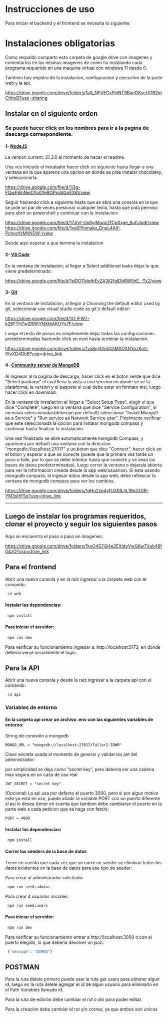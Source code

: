 
# Instrucciones de uso

Para iniciar el backend y el frontend se necesita lo siguiente:



# Instalaciones obligatorias
Como respaldo comparto esta carpeta de google drive con imagenes y comentarios en las mismas imagenes de como fui instalando cada programa requerido en una maquina virtual con windows 11 desde 0.

Tambien hay registro de la instalacion, configuracion y ejecucion de la parte web y la api.

https://drive.google.com/drive/folders/1a0_NFVEGsPihNT9BanOKycUOB2mChhoD?usp=sharing

## Instalar en el siguiente orden

### Se puede hacer click en los nombres para ir a la pagina de descarga correspondiente.

#### 1- [NodeJS](https://nodejs.org/en/)
La version current: 21.3.0 al momento de hacer el readme.

Una ves iniciado el instalador hacer click en siguiente hasta llegar a una ventana en la que aparece una opcion en donde se pide instalar chocolatey, y seleccionarla:

https://drive.google.com/file/d/1j3g-FQwF8ihNeiDYo0YeBOPsddGpEX6t/view

Seguir haciendo click a siguiente hasta que se abra una consola en la que se pide un par de veces presionar cualquier tecla, hasta que pida permiso para abrir un powershell y continuar con la instalacion:

https://drive.google.com/file/d/17JtyI-UoSyjMuqzZfCpXxge_6uFJiqdt/view
https://drive.google.com/file/d/1vq0IYomako_GneL4AX-PchvoYsMhNDW-/view

Desde aqui esperar a que termine la instalacion

#### 2- [VS Code](https://code.visualstudio.com/)
En la ventana de instalacion, al llegar a Select additional tasks dejar lo que viene predeterminado:

https://drive.google.com/file/d/1siDOTktethEyZA3jQ1gIDbRW5hE_-Tx2/view


#### 3- [Git](https://git-scm.com/download/win)
En la ventana de instalacion, al llegar a Choosing the default editor used by git, seleccionar use visual studio code as git's default editor:

https://drive.google.com/file/d/1O-iFW7-k26FTH7w2R8ftYNXtbAKUYx7F/view

Luego el resto de pasos es simplemente dejar todas las configuraciones predeterminadas haciendo click en next hasta terminar la instalacion.

https://drive.google.com/drive/folders/1yx8ojlO5nGDMXOXNYozKmt-9fvXD4DbB?usp=drive_link

#### 4- [Community server de MongoDB](https://www.mongodb.com/try/download/community) 

Al ingresar al la pagina de descarga, hacer click en el boton verde que dice "Select package" el cual lleva la vista a una seccion en donde se ve la plataforma, la version y el paquete el cual debe estar en formato msi, luego hacer click en download.

En la ventana de instalacion al llegar a "Select Setup Type", elegir el que dice "Complete", luego en la ventana que dice "Service Configuration", si no estan seleccionadas(deberian por default) seleccionar "Install MongoD as a Service" y "Run service as Network Service user".
Finalmente verificar que este seleccionada la opcion para instalar mongodb compass y continuar hasta finalizar la instalacion.

Una vez finalizado se abre automaticamente mongodb Compass, y aparecera por default una ventana con la direccion "mongodb://localhost:27017" y un boton que dice "Connect", hacer click en el boton y esperar a que se conecte (puede que la primera vez tarde un poco o falle, por lo que se debe intentar hasta que conecte y se vean las bases de datos predeterminadas), luego cerrar la ventana o dejarala abierta para ver la informacion creada desde la app web(usuarios).
Si esta usando mongodb compass, al ingesar datos desde la app web, debe refrescar la ventana de mongodb compass para ver los cambios. 

https://drive.google.com/drive/folders/1qHu2zq4yfUXEBJjL19n33GR-YM3sHFSq?usp=drive_link

---

## Luego de instalar los programas requeridos, clonar el proyecto y seguir los siguientes pasos

Aqui se encuentra el paso a paso en imagenes:

https://drive.google.com/drive/folders/1kxO4S7jG4e2EXIdyVwGKw7Vub48f04zO?usp=drive_link


## Para el frontend

Abrir una nueva consola y en la raíz ingresar a la carpeta web con el comando:
```bash
 cd web
```

#### Instalar las dependencias:
```bash
 npm install 
```

#### Para iniciar el servidor:

```bash
 npm run dev
```
Para verificar su funcionamiento ingresar a: http://localhost:5173, en donde deberia verse inicialmente el login.

## Para la API

Abrir una nueva consola y desde la raíz ingresar a la carpeta api con el comando:
```bash
 cd api
```

### Variables de entorno

#### En la carpeta api crear un archivo .env con las siguientes variables de entorno:

String de conexión a mongodb
```
MONGO_URL = "mongodb://localhost:27017/Taller2-IDWM"
```

Clave secreta usada al momento de generar y validar los jwt del administrador:

por simplicidad se dejo como "secret key", pero deberia ser una cadena mas segura en un caso de uso real
```
JWT_SECRET = "secret key"
```

(Opcional) La api usa por defecto el puerto 3000, pero si por algun motivo este ya esta en uso, puede añadir la variable PORT con un puerto diferente si asi lo desea (tener en cuenta que tambien debe cambiarse el puerto en la parte web a cada peticion que se haga con fetch):
```
PORT = 4000
```

#### Instalar las dependencias:
```bash
 npm install 
```

#### Correr los seeders de la base de datos
Tener en cuenta que cada vez que se corre un seeder se eliminan todos los datos existentes en la base de datos para ese tipo de seeder:

Para crear al administrador solicitado:
```bash
 npm run seed:admins
```
Para crear 4 usuarios iniciales:
```bash
 npm run seed:users
```

#### Para iniciar el servidor:

```bash
 npm run dev
```

Para verificar su funcionamiento entrar a http://localhost:3000 o con el puerto elegido, lo que deberia devolver un json:

```bash
 {"message": "DUMBO"}
```



## POSTMAN

Para la ruta delete primero puede usar la ruta get users para obtener algun id, luego en la ruta delete agregar el id de algun usuario para eliminarlo en el Path Variables llamado id.

Para la ruta de edición debe cambiar el rut o dni para poder editar.

Para la creacion debe cambiar el rut y/o correo, ya que ambos son unicos

